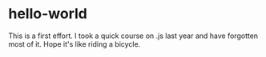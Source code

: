 # hello-world
This is a first effort.
I took a quick course on .js last year and have forgotten most of it.  Hope it's like riding a bicycle.

